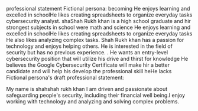 professional statement 
Fictional persona:
becoming He enjoys learning and excelled in schoolHe likes creating spreadsheets to organize everyday tasks cybersecurity analyst.
shaShah Rukh khan is a high school graduate and hir strongest subjects in school were math and science
He enjoys learning and excelled in schoolHe likes creating spreadsheets to organize everyday tasks
He also likes analyzing complex tasks. Shah Rukh khan has a passion for technology and enjoys helping others. He is interested in the field of security but has no previous experience.
. He wants an entry-level cybersecurity position that will utilize his drive and thirst for knowledge
He believes the Google Cybersecurity Certificate will make hir a better candidate and will help his develop the professional skill heHe lacks
Fictional persona's draft professional statement:

My name is shahshah rukh khan I am driven and passionate about safeguarding people's
security, including their financial well being.I enjoy working with technology and analyzing and solving complex problems.
